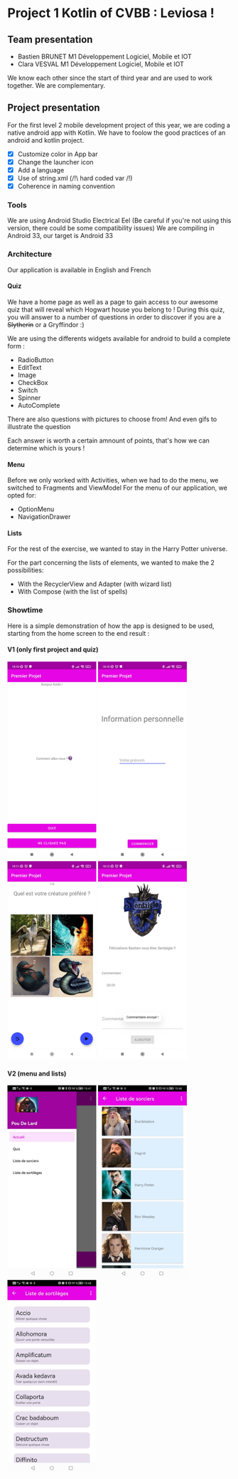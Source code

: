 # Project 1 Kotlin of CVBB : Leviosa !

## Team presentation
- Bastien BRUNET M1 Développement Logiciel, Mobile et IOT
- Clara VESVAL M1 Développement Logiciel, Mobile et IOT

We know each other since the start of third year and are used to work together.
We are complementary.

## Project presentation
For the first level 2 mobile development project of this year, we are coding a native android app with Kotlin.
We have to foolow the good practices of an android and kotlin project.
- [X] Customize color in App bar
- [X] Change the launcher icon
- [X] Add a language
- [X] Use of string.xml (/!\ hard coded var /!)
- [X] Coherence in naming convention

### Tools
We are using Android Studio Electrical Eel (Be careful if you're not using this version, there could be some compatibility issues)
We are compiling in Android 33, our target is Android 33


### Architecture
Our application is available in English and French

#### Quiz
We have a home page as well as a page to gain access to our awesome quiz that will reveal which Hogwart house you belong to !
During this quiz, you will answer to a number of questions in order to discover if you are a ~~Slytherin~~ or a Gryffindor :)

We are using the differents widgets available for android to build a complete form :
- RadioButton
- EditText
- Image
- CheckBox
- Switch
- Spinner
- AutoComplete

There are also questions with pictures to choose from!
And even gifs to illustrate the question

Each answer is worth a certain amnount of points, that's how we can determine which is yours !

#### Menu

Before we only worked with Activities, when we had to do the menu, we switched to Fragments and ViewModel
For the menu of our application, we opted for:
- OptionMenu
- NavigationDrawer


#### Lists
For the rest of the exercise, we wanted to stay in the Harry Potter universe.

For the part concerning the lists of elements, we wanted to make the 2 possibilities:
- With the RecyclerView and Adapter (with wizard list)
- With Compose (with the list of spells)

### Showtime
Here is a simple demonstration of how the app is designed to be used, starting from the home screen to the end result :

#### V1 (only first project and quiz)

<img src="./readme_images/home.jpg" alt="drawing" width="200"/>

<img src="./readme_images/quiz1.jpg" alt="drawing" width="200"/>

<img src="./readme_images/quiz2.jpg" alt="drawing" width="200"/>

<img src="./readme_images/quiz_result.jpg" alt="drawing" width="200"/>


#### V2 (menu and lists)
<img src="./readme_images/menu.jpg" alt="drawing" width="200"/>

<img src="./readme_images/wizards.jpg" alt="drawing" width="200"/>

<img src="./readme_images/spells.jpg" alt="drawing" width="200"/>